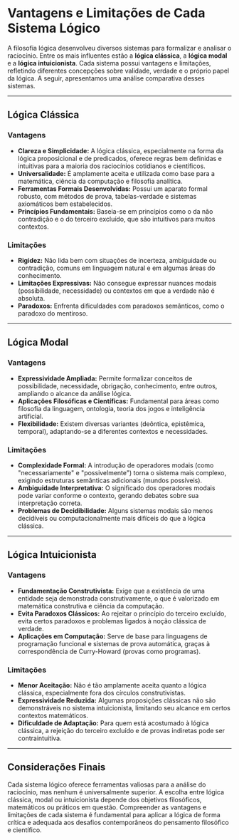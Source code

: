 # Vantagens e Limitações de Cada Sistema Lógico

A filosofia lógica desenvolveu diversos sistemas para formalizar e analisar o raciocínio. Entre os mais influentes estão a **lógica clássica**, a **lógica modal** e a **lógica intuicionista**. Cada sistema possui vantagens e limitações, refletindo diferentes concepções sobre validade, verdade e o próprio papel da lógica. A seguir, apresentamos uma análise comparativa desses sistemas.

---

## Lógica Clássica

### Vantagens

- **Clareza e Simplicidade:** A lógica clássica, especialmente na forma da lógica proposicional e de predicados, oferece regras bem definidas e intuitivas para a maioria dos raciocínios cotidianos e científicos.
- **Universalidade:** É amplamente aceita e utilizada como base para a matemática, ciência da computação e filosofia analítica.
- **Ferramentas Formais Desenvolvidas:** Possui um aparato formal robusto, com métodos de prova, tabelas-verdade e sistemas axiomáticos bem estabelecidos.
- **Princípios Fundamentais:** Baseia-se em princípios como o da não contradição e o do terceiro excluído, que são intuitivos para muitos contextos.

### Limitações

- **Rigidez:** Não lida bem com situações de incerteza, ambiguidade ou contradição, comuns em linguagem natural e em algumas áreas do conhecimento.
- **Limitações Expressivas:** Não consegue expressar nuances modais (possibilidade, necessidade) ou contextos em que a verdade não é absoluta.
- **Paradoxos:** Enfrenta dificuldades com paradoxos semânticos, como o paradoxo do mentiroso.

---

## Lógica Modal

### Vantagens

- **Expressividade Ampliada:** Permite formalizar conceitos de possibilidade, necessidade, obrigação, conhecimento, entre outros, ampliando o alcance da análise lógica.
- **Aplicações Filosóficas e Científicas:** Fundamental para áreas como filosofia da linguagem, ontologia, teoria dos jogos e inteligência artificial.
- **Flexibilidade:** Existem diversas variantes (deôntica, epistêmica, temporal), adaptando-se a diferentes contextos e necessidades.

### Limitações

- **Complexidade Formal:** A introdução de operadores modais (como "necessariamente" e "possivelmente") torna o sistema mais complexo, exigindo estruturas semânticas adicionais (mundos possíveis).
- **Ambiguidade Interpretativa:** O significado dos operadores modais pode variar conforme o contexto, gerando debates sobre sua interpretação correta.
- **Problemas de Decidibilidade:** Alguns sistemas modais são menos decidíveis ou computacionalmente mais difíceis do que a lógica clássica.

---

## Lógica Intuicionista

### Vantagens

- **Fundamentação Construtivista:** Exige que a existência de uma entidade seja demonstrada construtivamente, o que é valorizado em matemática construtiva e ciência da computação.
- **Evita Paradoxos Clássicos:** Ao rejeitar o princípio do terceiro excluído, evita certos paradoxos e problemas ligados à noção clássica de verdade.
- **Aplicações em Computação:** Serve de base para linguagens de programação funcional e sistemas de prova automática, graças à correspondência de Curry-Howard (provas como programas).

### Limitações

- **Menor Aceitação:** Não é tão amplamente aceita quanto a lógica clássica, especialmente fora dos círculos construtivistas.
- **Expressividade Reduzida:** Algumas proposições clássicas não são demonstráveis no sistema intuicionista, limitando seu alcance em certos contextos matemáticos.
- **Dificuldade de Adaptação:** Para quem está acostumado à lógica clássica, a rejeição do terceiro excluído e de provas indiretas pode ser contraintuitiva.

---

## Considerações Finais

Cada sistema lógico oferece ferramentas valiosas para a análise do raciocínio, mas nenhum é universalmente superior. A escolha entre lógica clássica, modal ou intuicionista depende dos objetivos filosóficos, matemáticos ou práticos em questão. Compreender as vantagens e limitações de cada sistema é fundamental para aplicar a lógica de forma crítica e adequada aos desafios contemporâneos do pensamento filosófico e científico.
